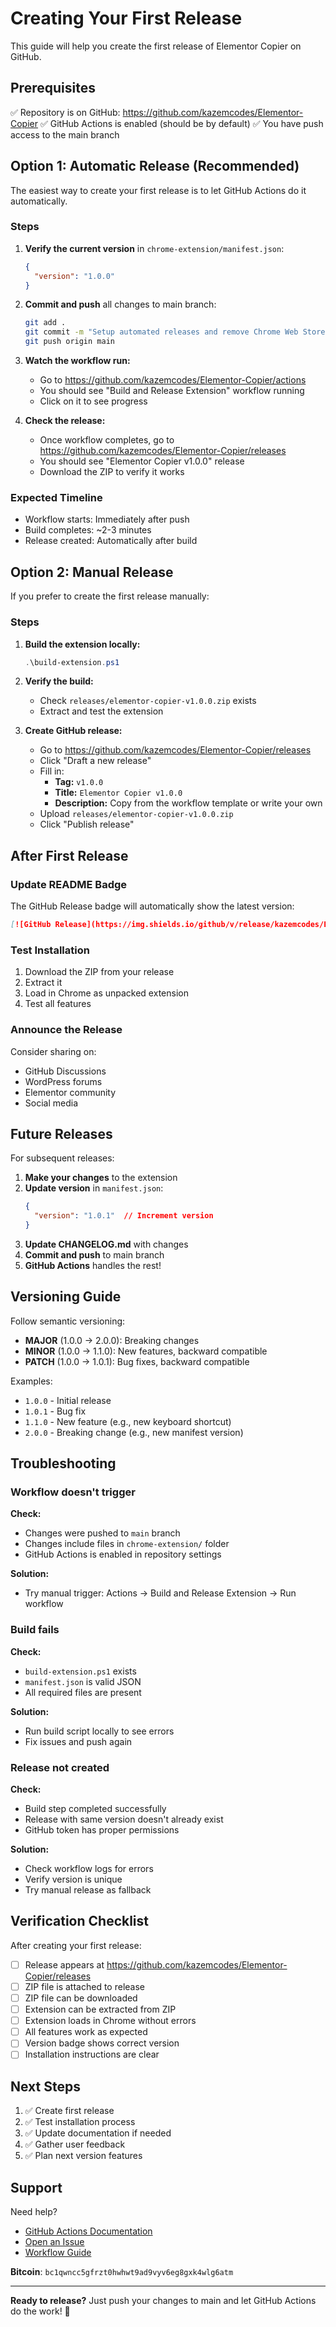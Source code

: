 # Creating Your First Release

This guide will help you create the first release of Elementor Copier on GitHub.

## Prerequisites

✅ Repository is on GitHub: https://github.com/kazemcodes/Elementor-Copier
✅ GitHub Actions is enabled (should be by default)
✅ You have push access to the main branch

## Option 1: Automatic Release (Recommended)

The easiest way to create your first release is to let GitHub Actions do it automatically.

### Steps

1. **Verify the current version** in `chrome-extension/manifest.json`:
   ```json
   {
     "version": "1.0.0"
   }
   ```

2. **Commit and push** all changes to main branch:
   ```bash
   git add .
   git commit -m "Setup automated releases and remove Chrome Web Store references"
   git push origin main
   ```

3. **Watch the workflow run:**
   - Go to https://github.com/kazemcodes/Elementor-Copier/actions
   - You should see "Build and Release Extension" workflow running
   - Click on it to see progress

4. **Check the release:**
   - Once workflow completes, go to https://github.com/kazemcodes/Elementor-Copier/releases
   - You should see "Elementor Copier v1.0.0" release
   - Download the ZIP to verify it works

### Expected Timeline

- Workflow starts: Immediately after push
- Build completes: ~2-3 minutes
- Release created: Automatically after build

## Option 2: Manual Release

If you prefer to create the first release manually:

### Steps

1. **Build the extension locally:**
   ```powershell
   .\build-extension.ps1
   ```

2. **Verify the build:**
   - Check `releases/elementor-copier-v1.0.0.zip` exists
   - Extract and test the extension

3. **Create GitHub release:**
   - Go to https://github.com/kazemcodes/Elementor-Copier/releases
   - Click "Draft a new release"
   - Fill in:
     - **Tag:** `v1.0.0`
     - **Title:** `Elementor Copier v1.0.0`
     - **Description:** Copy from the workflow template or write your own
   - Upload `releases/elementor-copier-v1.0.0.zip`
   - Click "Publish release"

## After First Release

### Update README Badge

The GitHub Release badge will automatically show the latest version:
```markdown
[![GitHub Release](https://img.shields.io/github/v/release/kazemcodes/Elementor-Copier?logo=github)](https://github.com/kazemcodes/Elementor-Copier/releases)
```

### Test Installation

1. Download the ZIP from your release
2. Extract it
3. Load in Chrome as unpacked extension
4. Test all features

### Announce the Release

Consider sharing on:
- GitHub Discussions
- WordPress forums
- Elementor community
- Social media

## Future Releases

For subsequent releases:

1. **Make your changes** to the extension
2. **Update version** in `manifest.json`:
   ```json
   {
     "version": "1.0.1"  // Increment version
   }
   ```
3. **Update CHANGELOG.md** with changes
4. **Commit and push** to main branch
5. **GitHub Actions** handles the rest!

## Versioning Guide

Follow semantic versioning:

- **MAJOR** (1.0.0 → 2.0.0): Breaking changes
- **MINOR** (1.0.0 → 1.1.0): New features, backward compatible
- **PATCH** (1.0.0 → 1.0.1): Bug fixes, backward compatible

Examples:
- `1.0.0` - Initial release
- `1.0.1` - Bug fix
- `1.1.0` - New feature (e.g., new keyboard shortcut)
- `2.0.0` - Breaking change (e.g., new manifest version)

## Troubleshooting

### Workflow doesn't trigger

**Check:**
- Changes were pushed to `main` branch
- Changes include files in `chrome-extension/` folder
- GitHub Actions is enabled in repository settings

**Solution:**
- Try manual trigger: Actions → Build and Release Extension → Run workflow

### Build fails

**Check:**
- `build-extension.ps1` exists
- `manifest.json` is valid JSON
- All required files are present

**Solution:**
- Run build script locally to see errors
- Fix issues and push again

### Release not created

**Check:**
- Build step completed successfully
- Release with same version doesn't already exist
- GitHub token has proper permissions

**Solution:**
- Check workflow logs for errors
- Verify version is unique
- Try manual release as fallback

## Verification Checklist

After creating your first release:

- [ ] Release appears at https://github.com/kazemcodes/Elementor-Copier/releases
- [ ] ZIP file is attached to release
- [ ] ZIP file can be downloaded
- [ ] Extension can be extracted from ZIP
- [ ] Extension loads in Chrome without errors
- [ ] All features work as expected
- [ ] Version badge shows correct version
- [ ] Installation instructions are clear

## Next Steps

1. ✅ Create first release
2. ✅ Test installation process
3. ✅ Update documentation if needed
4. ✅ Gather user feedback
5. ✅ Plan next version features

## Support

Need help?
- [GitHub Actions Documentation](https://docs.github.com/en/actions)
- [Open an Issue](https://github.com/kazemcodes/Elementor-Copier/issues)
- [Workflow Guide](.github/WORKFLOW_GUIDE.md)

**Bitcoin**: `bc1qwncc5gfrzt0hwhwt9ad9vyv6eg8gxk4wlg6atm`

---

**Ready to release?** Just push your changes to main and let GitHub Actions do the work! 🚀

